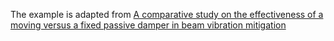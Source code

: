 The example is adapted from [A comparative study on the effectiveness of a moving versus a fixed passive damper in beam vibration mitigation](https://doi.org/10.1007/s00707-024-04048-0)
